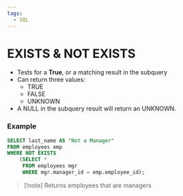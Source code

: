 ```yaml
---
tags:
  - SQL
---
```

# EXISTS & NOT EXISTS
- Tests for a **True**, or a matching result in the subquery
- Can return three values:
	- TRUE
	- FALSE
	- UNKNOWN
- A NULL in the subquery result will return an UNKNOWN.

### Example
```SQL
SELECT last_name AS "Not a Manager"
FROM employees emp
WHERE NOT EXISTS
	(SELECT *
	 FROM employees mgr
	 WHERE mgr.manager_id = emp.employee_id);
```
>[!note] Returns employees that are managers



